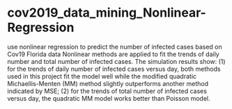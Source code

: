 # cov2019_data_mining_Nonlinear-Regression
use nonlinear regression to predict the number of infected cases based on Cov19 Florida data
Nonlinear methods are applied to fit the trends of daily number and total number of infected cases. The simulation results show: (1) for the trends of daily number of infected cases versus day, both methods used in this project fit the model well while the modified quadratic Michaellis-Menten (MM) method slightly outperforms another method indicated by MSE; (2) for the trends of total number of infected cases versus day, the quadratic MM model works better than Poisson model.
